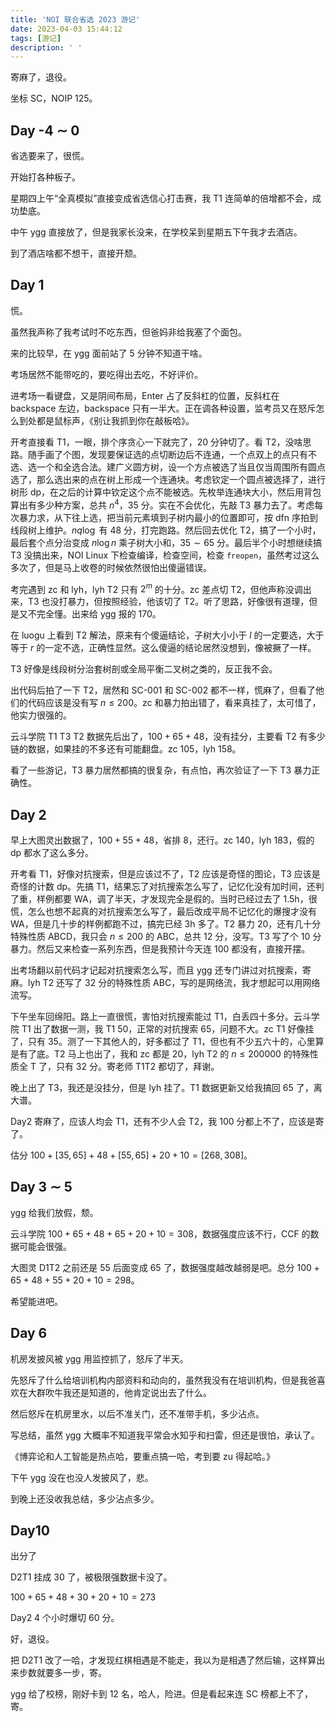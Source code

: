 ```yaml
---
title: 'NOI 联合省选 2023 游记'
date: 2023-04-03 15:44:12
tags: [游记]
description: ' '
---
```


寄麻了，退役。

坐标 SC，NOIP 125。

## Day -4 $\sim$ 0

省选要来了，很慌。

开始打各种板子。

星期四上午“全真模拟”直接变成省选信心打击赛，我 T1 连简单的倍增都不会，成功垫底。

中午 ygg 直接放了，但是我家长没来，在学校呆到星期五下午我才去酒店。

到了酒店啥都不想干，直接开颓。

## Day 1

慌。

虽然我声称了我考试时不吃东西，但爸妈非给我塞了个面包。

来的比较早，在 ygg 面前站了 5 分钟不知道干啥。

考场居然不能带吃的，要吃得出去吃，不好评价。

进考场一看键盘，又是阴间布局，Enter 占了反斜杠的位置，反斜杠在 backspace 左边，backspace 只有一半大。正在调各种设置，监考员又在怒斥怎么到处都是鼠标声，《别让我抓到你在敲板哈》。

开考直接看 T1，一眼，排个序贪心一下就完了，20 分钟切了。看 T2，没啥思路。随手画了个图，发现要保证选的点切断边后不连通，一个点双上的点只有不选、选一个和全选合法。建广义圆方树，设一个方点被选了当且仅当周围所有圆点选了，那么选出来的点在树上形成一个连通块。考虑钦定一个圆点被选择了，进行树形 dp，在之后的计算中钦定这个点不能被选。先枚举连通块大小，然后用背包算出有多少种方案，总共 $n^4$，$35$ 分。实在不会优化，先敲 T3 暴力去了。考虑每次暴力求，从下往上选，把当前元素填到子树内最小的位置即可，按 dfn 序拍到线段树上维护。$nq \log$ 有 $48$ 分，打完跑路。然后回去优化 T2，搞了一个小时，最后套个点分治变成 $n \log n$ 乘子树大小和，$35 \sim 65$ 分。最后半个小时想继续搞 T3 没搞出来，NOI Linux 下检查编译，检查空间，检查 `freopen`，虽然考过这么多次了，但是马上收卷的时候依然很怕出傻逼错误。

考完遇到 zc 和 lyh，lyh T2 只有 $2^m$ 的十分。zc 差点切 T2，但他声称没调出来，T3 也没打暴力，但按照经验，他该切了 T2。听了思路，好像很有道理，但是又不完全懂。出来给 ygg 报的 $170$。

在 luogu 上看到 T2 解法，原来有个傻逼结论，子树大小小于 $l$ 的一定要选，大于等于 $r$ 的一定不选，正确性显然。这么傻逼的结论居然没想到，像被撅了一样。

T3 好像是线段树分治套树剖或全局平衡二叉树之类的，反正我不会。

出代码后拍了一下 T2，居然和 SC-001 和 SC-002 都不一样，慌麻了，但看了他们的代码应该是没有写 $n \leq 200$。zc 和暴力拍出错了，看来真挂了，太可惜了，他实力很强的。

云斗学院 T1 T3 T2 数据先后出了，$100 + 65 +48$，没有挂分，主要看 T2 有多少链的数据，如果挂的不多还有可能翻盘。zc $105$，lyh $158$。

看了一些游记，T3 暴力居然都搞的很复杂，有点怕，再次验证了一下 T3 暴力正确性。

## Day 2

早上大图灵出数据了，$100 + 55 + 48$，省排 8，还行。zc $140$，lyh $183$，假的 dp 都水了这么多分。

开考看 T1，好像对抗搜索，但是应该过不了，T2 应该是奇怪的图论，T3 应该是奇怪的计数 dp。先搞 T1，结果忘了对抗搜索怎么写了，记忆化没有加时间，还判了重，样例都要 WA，调了半天，才发现完全是假的。当时已经过去了 1.5h，很慌，怎么也想不起真的对抗搜索怎么写了，最后改成平局不记忆化的爆搜才没有 WA，但是几十步的样例都跑不过，搞完已经 3h 多了。T2 暴力 $20$，还有几十分特殊性质 ABCD，我只会 $n \leq 200$ 的 ABC，总共 $12$ 分，没写。T3 写了个 $10$ 分暴力。然后又来检查一系列东西，但是我预计今天连 $100$ 都没有，直接开摆。

出考场翻以前代码才记起对抗搜索怎么写，而且 ygg 还专门讲过对抗搜索，寄麻。lyh T2 还写了 $32$ 分的特殊性质 ABC，写的是网络流，我才想起可以用网络流写。

下午坐车回绵阳。路上一直很慌，害怕对抗搜索能过 T1，白丢四十多分。云斗学院 T1 出了数据一测，我 T1 $50$，正常的对抗搜索 $65$，问题不大。zc  T1 好像挂了，只有 $35$。测了一下其他人的，好多都过了 T1，但也有不少五六十的，心里算是有了底。T2 马上也出了，我和 zc 都是 $20$，lyh T2 的 $n \leq 200000$ 的特殊性质全 T 了，只有 $32$ 分。寄老师 T1T2 都切了，拜谢。

晚上出了 T3，我还是没挂分，但是 lyh 挂了。T1 数据更新又给我搞回 $65$ 了，离大谱。

Day2 寄麻了，应该人均会 T1，还有不少人会 T2，我 $100$ 分都上不了，应该是寄了。

估分 $100 + [35,65] + 48 + [55,65] + 20 + 10 = [268,308]$。

## Day 3 $\sim$ 5

ygg 给我们放假，颓。

云斗学院 $100 + 65 + 48 + 65 + 20 + 10 = 308$，数据强度应该不行，CCF 的数据可能会很强。

大图灵 D1T2 之前还是 $55$ 后面变成 $65$ 了，数据强度越改越弱是吧。总分 $100 + 65 + 48 + 55 + 20 + 10 = 298$。

希望能进吧。

## Day 6

机房发披风被 ygg 用监控抓了，怒斥了半天。

先怒斥了什么给培训机构内部资料和动向的，虽然我没有在培训机构，但是我爸喜欢在大群吹牛我还是知道的，他肯定说出去了什么。

然后怒斥在机房里水，以后不准关门，还不准带手机，多少沾点。

写总结，虽然 ygg 大概率不知道我平常会水知乎和扫雷，但还是很怕，承认了。

《博弈论和人工智能是热点哈，要重点搞一哈，考到要 zu 得起哈。》

下午 ygg 没在也没人发披风了，悲。

到晚上还没收我总结，多少沾点多少。

## Day10

出分了

D2T1 挂成 $30$ 了，被极限强数据卡没了。

$100 + 65 + 48 + 30 + 20 + 10 = 273$

Day2 4 个小时爆切 $60$ 分。

好，退役。

把 D2T1 改了一哈，才发现红棋相遇是不能走，我以为是相遇了然后输，这样算出来步数就要多一步，寄。

ygg 给了校榜，刚好卡到 12 名，哈人，险进。但是看起来连 SC 榜都上不了，寄。
